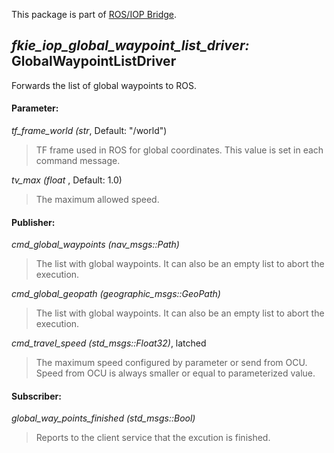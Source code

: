 This package is part of [ROS/IOP Bridge](https://github.com/fkie/iop_core/blob/master/README.md).


## _fkie_iop_global_waypoint_list_driver:_ GlobalWaypointListDriver

Forwards the list of global waypoints to ROS.

#### Parameter:

_tf_frame_world (str_, Default: "/world")

> TF frame used in ROS for global coordinates. This value is set in each command message.

_tv_max (float_ , Default: 1.0)

> The maximum allowed speed.

#### Publisher:

_cmd_global_waypoints (nav_msgs::Path)_

> The list with global waypoints. It can also be an empty list to abort the execution.

_cmd_global_geopath (geographic_msgs::GeoPath)_

> The list with global waypoints. It can also be an empty list to abort the execution.

_cmd_travel_speed (std_msgs::Float32)_, latched

> The maximum speed configured by parameter or send from OCU. Speed from OCU is always smaller or equal to parameterized value.

#### Subscriber:

_global_way_points_finished (std_msgs::Bool)_

> Reports to the client service that the excution is finished.

